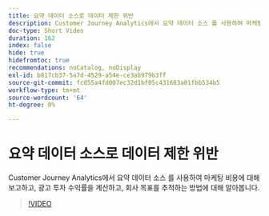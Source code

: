 ```yaml
---
title: 요약 데이터 소스로 데이터 제한 위반
description: Customer Journey Analytics에서 요약 데이터 소스 를 사용하여 마케팅 비용에 대해 보고하고, 광고 투자 수익률을 계산하고, 회사 목표를 추적하는 방법에 대해 알아봅니다.
doc-type: Short Video
duration: 162
index: false
hide: true
hidefromtoc: true
recommendations: noCatalog, noDisplay
exl-id: b817cb37-5a7d-4529-a54e-ce3ab979b3ff
source-git-commit: fcd55a4fd007ec32d1bf05c431663a01fbb534b5
workflow-type: tm+mt
source-wordcount: '64'
ht-degree: 0%

---
```


# 요약 데이터 소스로 데이터 제한 위반

Customer Journey Analytics에서 요약 데이터 소스 를 사용하여 마케팅 비용에 대해 보고하고, 광고 투자 수익률을 계산하고, 회사 목표를 추적하는 방법에 대해 알아봅니다.

<!-- 72_S103_3442450_161_breaking-data-limits-with-summary-data-sources -->
>[!VIDEO](https://video.tv.adobe.com/v/3460089/?learn=on&enablevpops=true&captions=kor)
